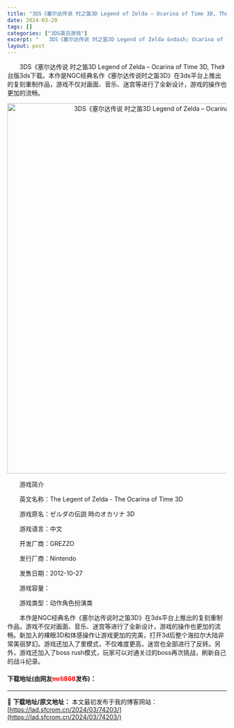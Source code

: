 ```yaml
---
title: "3DS《塞尔达传说 时之笛3D Legend of Zelda – Ocarina of Time 3D, The》台版3ds下载"
date: 2024-03-29
tags: []
categories: ["3DS英日游戏"]
excerpt: "　　3DS《塞尔达传说 时之笛3D Legend of Zelda &ndash; Ocarina of Time 3D, The》台版3ds下载。本作是NGC经典名作《塞尔达传说时之笛3D》在3ds平台上推出的复刻重制作品，游戏不仅对画面、音乐、迷宫等进行了全新设计，游戏的操作也更加的流畅。 　　&hellip;"
layout: post
---
```


 <p>　　3DS《塞尔达传说 时之笛3D Legend of Zelda &ndash; Ocarina of Time 3D, The》台版3ds下载。本作是NGC经典名作《塞尔达传说时之笛3D》在3ds平台上推出的复刻重制作品，游戏不仅对画面、音乐、迷宫等进行了全新设计，游戏的操作也更加的流畅。</p> <p align="center"><img align="" border="0" src="https://lad.sfcrom.cn/wp-content/uploads/2024/03/20240329_66062445363ef.webp" width="850" alt="3DS《塞尔达传说 时之笛3D Legend of Zelda – Ocarina of Time 3D, The》台版3ds下载" /></p> <p>　　游戏简介</p> <p>　　英文名称：The Legent of Zelda - The Ocarina of Time 3D</p> <p>　　游戏原名：ゼルダの伝説 時のオカリナ 3D</p> <p>　　游戏语言：中文</p> <p>　　开发厂商：GREZZO</p> <p>　　发行厂商：Nintendo</p> <p>　　发售日期：2012-10-27</p> <p>　　游戏容量：</p> <p>　　游戏类型：动作角色扮演类</p> <p>　　本作是NGC经典名作《塞尔达传说时之笛3D》在3ds平台上推出的复刻重制作品，游戏不仅对画面、音乐、迷宫等进行了全新设计，游戏的操作也更加的流畅。新加入的裸眼3D和体感操作让游戏更加的完美，打开3d后整个海拉尔大陆非常美丽梦幻。游戏还加入了里模式，不仅难度更高，迷宫也全部进行了反转。另外，游戏还加入了boss rush模式，玩家可以对通关过的boss再次挑战，刷新自己的战斗纪录。</p> <p><h4>下载地址(由网友<font color="red">mrli868</font>发布)：</h4></p> 

---
📖 **下载地址/原文地址：** 本文最初发布于我的博客网站：[https://lad.sfcrom.cn/2024/03/74203/](https://lad.sfcrom.cn/2024/03/74203/)
